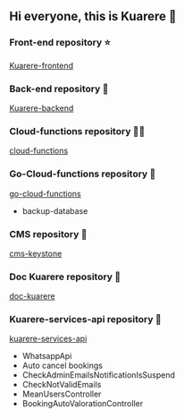 ## Hi everyone, this is Kuarere 👋



### Front-end repository ⭐

[Kuarere-frontend](https://github.com/KuarereLocations/Kuarere-frontend)


### Back-end repository 📓

[Kuarere-backend](https://github.com/KuarereLocations/Kuarere-backend)


### Cloud-functions repository 👩‍💻
[cloud-functions](https://github.com/KuarereLocations/cloud-functions)

### Go-Cloud-functions repository 🔰
[go-cloud-functions](https://github.com/KuarereLocations/go-cloud-functions) 
* backup-database


### CMS repository 🙆
[cms-keystone](https://github.com/KuarereLocations/cms-keystone-backoffice)

### Doc Kuarere repository 📕
[doc-kuarere](https://github.com/KuarereLocations/doc-kuarere)


### Kuarere-services-api repository 🧙
[kuarere-services-api](https://github.com/KuarereLocations/kuarere-services-api)
* WhatsappApi
* Auto cancel bookings
* CheckAdminEmailsNotificationIsSuspend
* CheckNotValidEmails
* MeanUsersController
* BookingAutoValorationController


